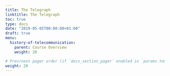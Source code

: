 ```yaml
---
title: The Telegraph
linktitle: The Telegraph
toc: true
type: docs
date: "2019-05-05T00:00:00+01:00"
draft: true
menu:
  history-of-telecommunication:
    parent: Course Overview
    weight: 20

# Prev/next pager order (if `docs_section_pager` enabled in `params.toml`)
weight: 20
---
```

